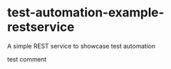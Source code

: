 # test-automation-example-restservice
A simple REST service to showcase test automation

test comment